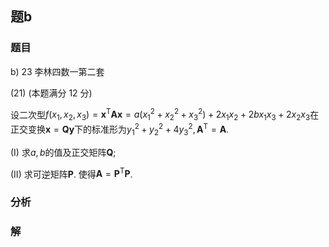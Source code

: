 ## 题b
### 题目
b) 23 李林四数一第二套 

(21) (本题满分 12 分)

设二次型$f( {{x}_{1},{x}_{2},{x}_{3}})  = {\mathbf{x}}^{\mathrm{T}}\mathbf{A}\mathbf{x} = a( {{x}_{1}^{2} + {x}_{2}^{2} + {x}_{3}^{2}})  + 2{x}_{1}{x}_{2} + {2b}{x}_{1}{x}_{3} + 2{x}_{2}{x}_{3}$在正交变换$\mathbf{x} = \mathbf{{Qy}}$下的标准形为${y}_{1}^{2} + {y}_{2}^{2} + 4{y}_{3}^{2},{\mathbf{A}}^{\mathrm{T}} = \mathbf{A}$.

(I) 求$a, b$的值及正交矩阵$\mathbf{Q}$;

(II) 求可逆矩阵$\mathbf{P}$. 使得$\mathbf{A} = {\mathbf{P}}^{\mathrm{T}}\mathbf{P}$.
### 分析

### 解